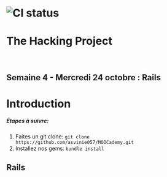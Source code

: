 # ![CI status](http://oi68.tinypic.com/ngf2uo.jpg)    
#  The Hacking Project
<br/>
<h2>Semaine 4 - Mercredi 24 octobre : Rails</h2>

<body>

<h1>Introduction</h1>

<h5>
 Étapes à suivre:
 </h5>
<ol>
 <li>Faites un git clone: <code>git clone https://github.com/asvinie057/MOOCademy.git</code></li>
 <li>Installez nos gems: <code>bundle install</code></li>

</ol>

<h2>Rails</h2>

</body>
